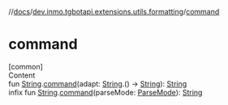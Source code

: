 //[docs](../../index.md)/[dev.inmo.tgbotapi.extensions.utils.formatting](index.md)/[command](command.md)



# command  
[common]  
Content  
fun [String](https://kotlinlang.org/api/latest/jvm/stdlib/kotlin/-string/index.html).[command](command.md)(adapt: [String](https://kotlinlang.org/api/latest/jvm/stdlib/kotlin/-string/index.html).() -> [String](https://kotlinlang.org/api/latest/jvm/stdlib/kotlin/-string/index.html)): [String](https://kotlinlang.org/api/latest/jvm/stdlib/kotlin/-string/index.html)  
infix fun [String](https://kotlinlang.org/api/latest/jvm/stdlib/kotlin/-string/index.html).[command](command.md)(parseMode: [ParseMode](../dev.inmo.tgbotapi.types.ParseMode/-parse-mode/index.md)): [String](https://kotlinlang.org/api/latest/jvm/stdlib/kotlin/-string/index.html)  




